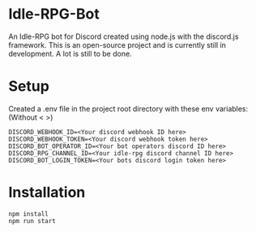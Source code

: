 # Idle-RPG-Bot
An Idle-RPG bot for Discord created using node.js with the discord.js framework.
This is an open-source project and is currently still in development. A lot is still to be done.

# Setup
Created a .env file in the project root directory with these env variables: (Without < >)
```
DISCORD_WEBHOOK_ID=<Your discord webhook ID here>
DISCORD_WEBHOOK_TOKEN=<Your discord webhook token here>
DISCORD_BOT_OPERATOR_ID=<Your bot operators discord ID here>
DISCORD_RPG_CHANNEL_ID=<Your idle-rpg discord channel ID here>
DISCORD_BOT_LOGIN_TOKEN=<Your bots discord login token here>
```

# Installation
```
npm install
npm run start
```